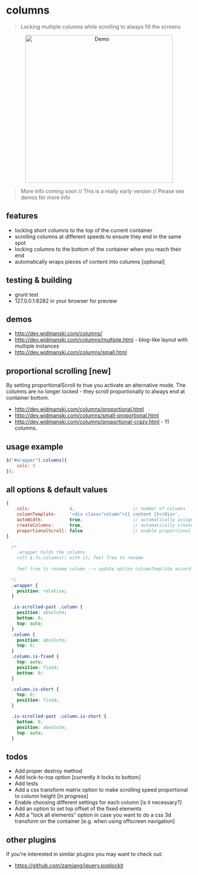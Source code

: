 # columns

> Locking multiple columns while scrolling to always fill the screens

<p align="center"><img style="max-width: 100%" height="400" src="http://dev.widmanski.com/columns/cols-demo.gif?v3" alt="Demo"></p>

> More info coming soon // This is a really early version // Please see demos for more info

## features
- locking short columns to the top of the current container
- scrolling columns at different speeds to ensure they end in the same spot
- locking columns to the bottom of the container when you reach their end
- automatically wraps pieces of content into columns [optional]

## testing & building
- grunt test  
- 127.0.0.1:8282 in your browser for preview

## demos
- http://dev.widmanski.com/columns/
- http://dev.widmanski.com/columns/multiple.html - blog-like layout with multiple instances
- http://dev.widmanski.com/columns/small.html


## proportional scrolling [new]

By setting proportionalScroll to true you activate an alternative mode. The columns are no longer locked - they scroll proportionally to always end at container bottom.

- http://dev.widmanski.com/columns/proportional.html
- http://dev.widmanski.com/columns/small-proportional.html
- http://dev.widmanski.com/columns/proportional-crazy.html - 11 columns.

## usage example
``` js
$("#wrapper").columns({
    cols: 5
});
```

## all options & default values
``` js
{
    cols:               4,                      // number of columns
    columnTemplate:     '<div class="column">{{ content }}</div>',
    autoWidth:          true,                   // automatically assign the column width
    createColumns:      true,                   // automatically create columns?
    proportionalScroll: false                   // enable proportional scroll mode
}
```

``` css
  /* 
    .wrapper holds the columns 
    call $.fn.columns() with it; feel free to rename 
    
    feel free to rename column --> update option columnTemplate accordingly [only in case of automatically creating columns]
    
  */
  .wrapper {
    position: relative;
  }

  .is-scrolled-past .column {
    position: absolute;
    bottom: 0;
    top: auto;
  }
  .column {
    position: absolute;
    top: 0;
  }
  .column.is-fixed {
    top: auto;
    position: fixed;
    bottom: 0;
  }

  .column.is-short {
    top: 0;
    position: fixed;
  }

  .is-scrolled-past .column.is-short {
    bottom: 0;
    position: absolute;
    top: auto;
  }
```

## todos

- Add proper destroy method
- Add lock-to-top option [currently it locks to bottom]
- Add tests
- Add a css transform matrix option to make scrolling speed proportional to column height [in progress]
- Enable choosing different settings for each column [is it necessary?]
- Add an option to set top offset of the fixed elements
- Add a "lock all elements" option in case you want to do a css 3d transform on the container [e.g. when using offscreen navigation]


## other plugins
If you're interested in similar plugins you may want to check out:
- https://github.com/zamiang/jquery.poplockit